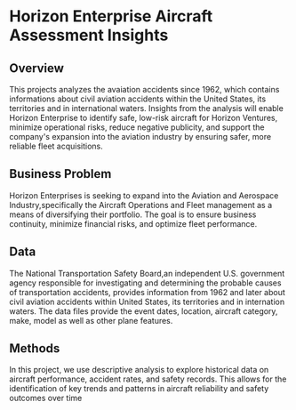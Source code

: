 # Horizon Enterprise Aircraft Assessment Insights

## Overview

This projects analyzes the avaiation accidents since 1962, which contains informations about civil aviation accidents within the United States, its territories and in international waters. Insights from the analysis will enable Horizon Enterprise to identify safe, low-risk aircraft for Horizon Ventures, minimize operational risks, reduce negative publicity, and support the company's expansion into the aviation industry by ensuring safer, more reliable fleet acquisitions.

## Business Problem

Horizon Enterprises is seeking to expand into the Aviation and Aerospace Industry,specifically the Aircraft Operations and Fleet management as a means of diversifying their portfolio. The goal is to ensure business continuity, minimize financial risks, and optimize fleet performance.

## Data

The National Transportation Safety Board,an independent U.S. government agency responsible for investigating and determining the probable causes of transportation accidents, provides information from 1962 and later about civil aviation accidents within United States, its territories and in internation waters. The data files provide the event dates, location, aircraft category, make, model as well as other plane features.

## Methods

In this project, we use descriptive analysis to explore historical data on aircraft performance, accident rates, and safety records. This allows for the identification of key trends and patterns in aircraft reliability and safety outcomes over time

